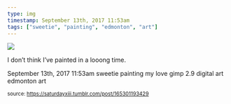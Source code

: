 ```yaml
---
type: img
timestamp: September 13th, 2017 11:53am
tags: ["sweetie", "painting", "edmonton", "art"]
---
```

<img src="https://saturdayxiii.github.io/media/165301193429.jpg"/>

I don’t think I’ve painted in a looong time.
 
      
      
  <div id="footer">
      <span id="timestamp"> September 13th, 2017 11:53am </span>
        <span class="tag">sweetie</span>
  <span class="tag">painting</span>
  <span class="tag">my love</span>
  <span class="tag">gimp 2.9</span>
  <span class="tag">digital art</span>
  <span class="tag">edmonton</span>
  <span class="tag">art</span>
  
  </body>
        </html>
        
<small>source: https://saturdayxiii.tumblr.com/post/165301193429</small>